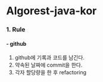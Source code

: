 # Algorest-java-kor
### 1. Rule
#### - github 

1. github에 기록과 코드를 남긴다.
2. 약속된 날짜에 commit을 한다.
3. 각자 할당량을 한 후 refactoring



